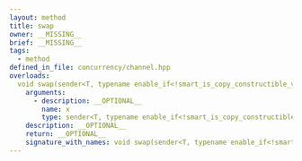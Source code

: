```yaml
---
layout: method
title: swap
owner: __MISSING__
brief: __MISSING__
tags:
  - method
defined_in_file: concurrency/channel.hpp
overloads:
  void swap(sender<T, typename enable_if<!smart_is_copy_constructible_v<T>, void>::type> &):
    arguments:
      - description: __OPTIONAL__
        name: x
        type: sender<T, typename enable_if<!smart_is_copy_constructible_v<T>, void>::type> &
    description: __OPTIONAL__
    return: __OPTIONAL__
    signature_with_names: void swap(sender<T, typename enable_if<!smart_is_copy_constructible_v<T>, void>::type> & x)
---
```

